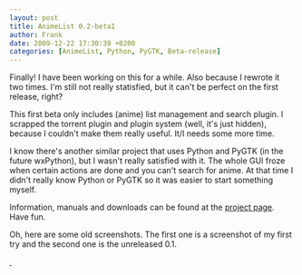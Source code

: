 ```yaml
---
layout: post
title: AnimeList 0.2-beta1
author: Frank
date: 2009-12-22 17:30:39 +0200
categories: [AnimeList, Python, PyGTK, Beta-release]
---
```


Finally! I have been working on this for a while. Also because I rewrote it two
times. I'm still not really statisfied, but it can't be perfect on the first
release, right?

This first beta only includes (anime) list management and search plugin. I
scrapped the torrent plugin and plugin system (well, it's just hidden), because
I couldn't make them really useful. It/I needs some more time.

I know there's another similar project that uses Python and PyGTK (in the future
wxPython), but I wasn't really satisfied with it. The whole GUI froze when certain
actions are done and you can't search for anime. At that time I didn't really
know Python or PyGTK so it was easier to start something myself.

Information, manuals and downloads can be found at the
[project page](R[url]/projects#h-animelist). Have fun.

Oh, here are some old screenshots. The first one is a screenshot of my first try
and the second one is the unreleased 0.1.

<a class="jsimgbox" href="{{ site.cdn }}/img/animelist/first-al.png">
  <img src="{{ site.cdn }}/img/animelist/thumb_first-al.png" alt="" />
</a>
<a class="jsimgbox" href="{{ site.cdn }}/img/animelist/animelist_0.1.png">
  <img src="{{ site.cdn }}/img/animelist/thumb_animelist_0.1.png" alt="" />
</a>
